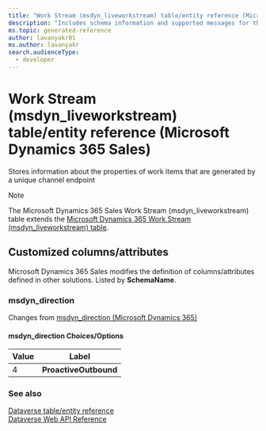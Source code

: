 ```yaml
---
title: "Work Stream (msdyn_liveworkstream) table/entity reference (Microsoft Dynamics 365 Sales)"
description: "Includes schema information and supported messages for the Work Stream (msdyn_liveworkstream) table/entity with Microsoft Dynamics 365 Sales."
ms.topic: generated-reference
author: lavanyakr01
ms.author: lavanyakr
search.audienceType: 
  - developer
---
```


# Work Stream (msdyn_liveworkstream) table/entity reference (Microsoft Dynamics 365 Sales)

Stores information about the properties of work items that are generated by a unique channel endpoint

> [!NOTE]
> The Microsoft Dynamics 365 Sales Work Stream (msdyn_liveworkstream) table extends the [Microsoft Dynamics 365 Work Stream (msdyn_liveworkstream) table](/dynamics365/developer/reference/entities/msdyn_liveworkstream).



## Customized columns/attributes

Microsoft Dynamics 365 Sales modifies the definition of columns/attributes defined in other solutions. Listed by **SchemaName**.

### <a name="BKMK_msdyn_direction"></a> msdyn_direction

Changes from [msdyn_direction (Microsoft Dynamics 365)](/dynamics365/developer/reference/entities/msdyn_liveworkstream#BKMK_msdyn_direction)

#### msdyn_direction Choices/Options

|Value|Label|
|---|---|
|4|**ProactiveOutbound**|



### See also

[Dataverse table/entity reference](/power-apps/developer/data-platform/reference/about-entity-reference)  
[Dataverse Web API Reference](/power-apps/developer/data-platform/webapi/reference/about)   

